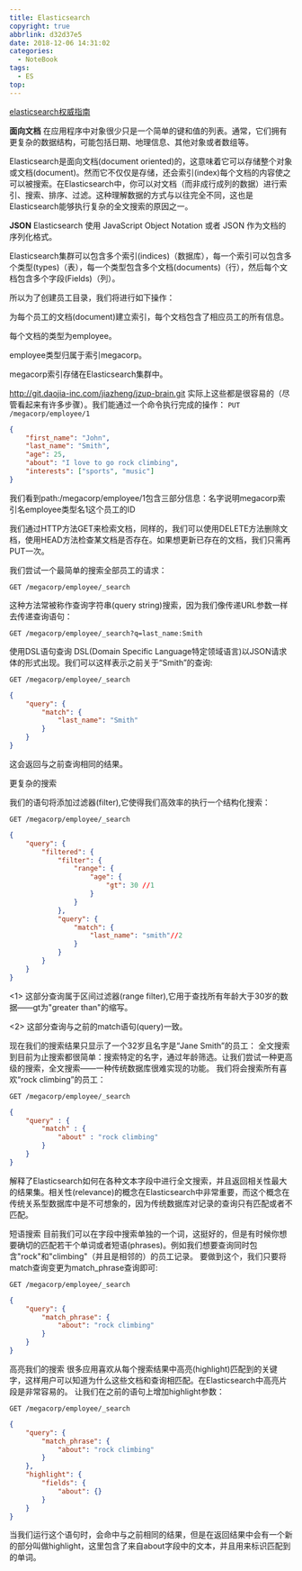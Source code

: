 ```yaml
---
title: Elasticsearch
copyright: true
abbrlink: d32d37e5
date: 2018-12-06 14:31:02
categories:
  - NoteBook
tags:
  - ES
top:
---
```

[elasticsearch权威指南](https://www.elastic.co/guide/cn/elasticsearch/guide/current/_document_oriented.html)

**面向文档**
在应用程序中对象很少只是一个简单的键和值的列表。通常，它们拥有更复杂的数据结构，可能包括日期、地理信息、其他对象或者数组等。

Elasticsearch是面向文档(document oriented)的，这意味着它可以存储整个对象或文档(document)。然而它不仅仅是存储，还会索引(index)每个文档的内容使之可以被搜索。在Elasticsearch中，你可以对文档（而非成行成列的数据）进行索引、搜索、排序、过滤。这种理解数据的方式与以往完全不同，这也是Elasticsearch能够执行复杂的全文搜索的原因之一。

**JSON**
Elasticsearch 使用 JavaScript Object Notation 或者 JSON 作为文档的序列化格式。

Elasticsearch集群可以包含多个索引(indices)（数据库），每一个索引可以包含多个类型(types)（表），每一个类型包含多个文档(documents)（行），然后每个文档包含多个字段(Fields)（列）。
<!-- more -->

所以为了创建员工目录，我们将进行如下操作：


为每个员工的文档(document)建立索引，每个文档包含了相应员工的所有信息。

每个文档的类型为employee。

employee类型归属于索引megacorp。

megacorp索引存储在Elasticsearch集群中。

http://git.daojia-inc.com/jiazheng/jzup-brain.git
实际上这些都是很容易的（尽管看起来有许多步骤）。我们能通过一个命令执行完成的操作：
`PUT /megacorp/employee/1`
```json
{
	"first_name": "John",
	"last_name": "Smith",
	"age": 25,
	"about": "I love to go rock climbing",
	"interests": ["sports", "music"]
}
```
我们看到path:/megacorp/employee/1包含三部分信息：名字说明megacorp索引名employee类型名1这个员工的ID



我们通过HTTP方法GET来检索文档，同样的，我们可以使用DELETE方法删除文档，使用HEAD方法检查某文档是否存在。如果想更新已存在的文档，我们只需再PUT一次。

我们尝试一个最简单的搜索全部员工的请求：

`GET /megacorp/employee/_search`

这种方法常被称作查询字符串(query string)搜索，因为我们像传递URL参数一样去传递查询语句：

`GET /megacorp/employee/_search?q=last_name:Smith`



使用DSL语句查询
DSL(Domain Specific Language特定领域语言)以JSON请求体的形式出现。我们可以这样表示之前关于“Smith”的查询:

`GET /megacorp/employee/_search`
```json
{
	"query": {
		"match": {
			"last_name": "Smith"
		}
	}
}
```
这会返回与之前查询相同的结果。



更复杂的搜索

我们的语句将添加过滤器(filter),它使得我们高效率的执行一个结构化搜索：

`GET /megacorp/employee/_search`
```json
{
	"query": {
		"filtered": {
			"filter": {
				"range": {
					"age": {
						"gt": 30 //1
					}
				}
			},
			"query": {
				"match": {
					"last_name": "smith"//2
				}
			}
		}
	}
}
```
<1> 这部分查询属于区间过滤器(range filter),它用于查找所有年龄大于30岁的数据——gt为"greater than"的缩写。

<2> 这部分查询与之前的match语句(query)一致。



现在我们的搜索结果只显示了一个32岁且名字是“Jane Smith”的员工：
全文搜索
到目前为止搜索都很简单：搜索特定的名字，通过年龄筛选。让我们尝试一种更高级的搜索，全文搜索——一种传统数据库很难实现的功能。
我们将会搜索所有喜欢“rock climbing”的员工：

`GET /megacorp/employee/_search`
```json
{
    "query" : {
        "match" : {
            "about" : "rock climbing"
        }
    }
}
```

解释了Elasticsearch如何在各种文本字段中进行全文搜索，并且返回相关性最大的结果集。相关性(relevance)的概念在Elasticsearch中非常重要，而这个概念在传统关系型数据库中是不可想象的，因为传统数据库对记录的查询只有匹配或者不匹配。


短语搜索
目前我们可以在字段中搜索单独的一个词，这挺好的，但是有时候你想要确切的匹配若干个单词或者短语(phrases)。例如我们想要查询同时包含"rock"和"climbing"（并且是相邻的）的员工记录。
要做到这个，我们只要将match查询变更为match_phrase查询即可:

`GET /megacorp/employee/_search`
```json
{
	"query": {
		"match_phrase": {
			"about": "rock climbing"
		}
	}
}
```


高亮我们的搜索
很多应用喜欢从每个搜索结果中高亮(highlight)匹配到的关键字，这样用户可以知道为什么这些文档和查询相匹配。在Elasticsearch中高亮片段是非常容易的。
让我们在之前的语句上增加highlight参数：

`GET /megacorp/employee/_search`
```json
{
	"query": {
		"match_phrase": {
			"about": "rock climbing"
		}
	},
	"highlight": {
		"fields": {
			"about": {}
		}
	}
}
```
当我们运行这个语句时，会命中与之前相同的结果，但是在返回结果中会有一个新的部分叫做highlight，这里包含了来自about字段中的文本，并且用<em></em>来标识匹配到的单词。